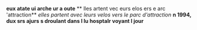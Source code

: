 **eux atate ui arche ur a oute**
** lles artent vec eurs elos ers e arc 'attraction**
*elles partent avec leurs velos vers le parc d'attraction*
**n 1994, dux srs ajurs s droulant dans l lu hosptalr voyant l jour**
